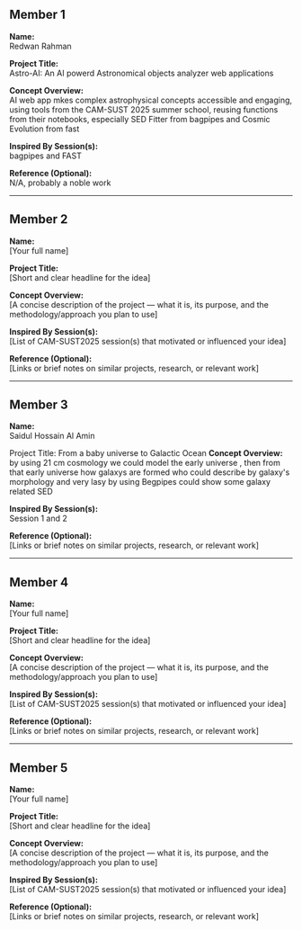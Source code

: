 ## Member 1  
**Name:**  
Redwan Rahman

**Project Title:**  
Astro-AI: An AI powerd Astronomical objects analyzer web applications

**Concept Overview:**  
AI web app mkes complex astrophysical concepts accessible and engaging, using tools from the CAM-SUST 2025 summer school, reusing functions from their notebooks, especially SED Fitter from bagpipes and Cosmic Evolution from fast

**Inspired By Session(s):**  
bagpipes and FAST

**Reference (Optional):**  
N/A, probably a noble work

---

## Member 2  
**Name:**  
[Your full name]

**Project Title:**  
[Short and clear headline for the idea]

**Concept Overview:**  
[A concise description of the project — what it is, its purpose, and the methodology/approach you plan to use]

**Inspired By Session(s):**  
[List of CAM-SUST2025 session(s) that motivated or influenced your idea]

**Reference (Optional):**  
[Links or brief notes on similar projects, research, or relevant work]

---

## Member 3  
**Name:**  
Saidul Hossain Al Amin 

Project Title:
From a baby universe to Galactic Ocean 
**Concept Overview:**  
by using 21 cm cosmology we could model the early universe , then from that early universe how galaxys are formed who could describe by galaxy's morphology and very lasy by using Begpipes could show some galaxy related SED

**Inspired By Session(s):**  
Session 1 and 2 

**Reference (Optional):**  
[Links or brief notes on similar projects, research, or relevant work]

---

## Member 4  
**Name:**  
[Your full name]

**Project Title:**  
[Short and clear headline for the idea]

**Concept Overview:**  
[A concise description of the project — what it is, its purpose, and the methodology/approach you plan to use]

**Inspired By Session(s):**  
[List of CAM-SUST2025 session(s) that motivated or influenced your idea]

**Reference (Optional):**  
[Links or brief notes on similar projects, research, or relevant work]

---

## Member 5  
**Name:**  
[Your full name]

**Project Title:**  
[Short and clear headline for the idea]

**Concept Overview:**  
[A concise description of the project — what it is, its purpose, and the methodology/approach you plan to use]

**Inspired By Session(s):**  
[List of CAM-SUST2025 session(s) that motivated or influenced your idea]

**Reference (Optional):**  
[Links or brief notes on similar projects, research, or relevant work]

